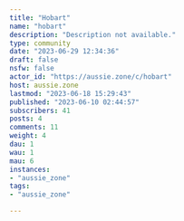```yaml
---
title: "Hobart" 
name: "hobart"
description: "Description not available."
type: community
date: "2023-06-29 12:34:36"
draft: false
nsfw: false
actor_id: "https://aussie.zone/c/hobart"
host: aussie.zone
lastmod: "2023-06-18 15:29:43"
published: "2023-06-10 02:44:57"
subscribers: 41
posts: 4
comments: 11
weight: 4
dau: 1
wau: 1
mau: 6
instances:
- "aussie_zone"
tags: 
- "aussie_zone"

---
```

